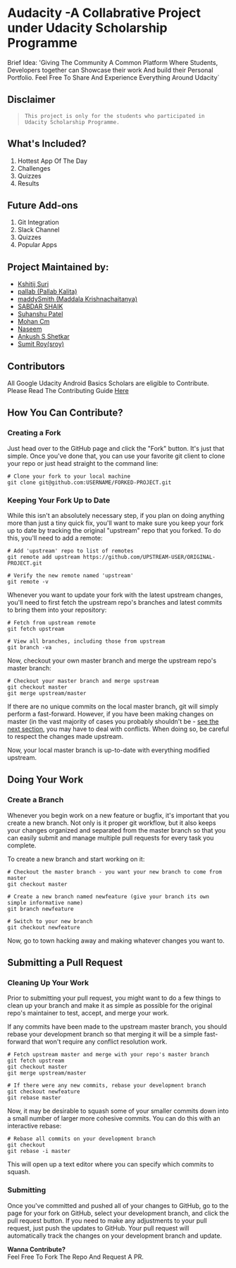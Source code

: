 # Audacity -A Collabrative Project under Udacity Scholarship Programme

Brief Idea:
'Giving The Community A Common Platform Where Students, Developers together can Showcase their work And build their Personal Portfolio. Feel Free To Share And Experience Everything Around Udacity`

## Disclaimer
> `This project is only for the students who participated in Udacity Scholarship Programme.`

## What's Included?
<ol>
  <li>Hottest App Of The Day</li>
  <li>Challenges</li>
  <li>Quizzes</li>
  <li>Results</li>
</ol>

## Future Add-ons
<ol>
  <li>Git Integration</li>
  <li>Slack Channel</li>
  <li>Quizzes</li>
  <li>Popular Apps</li>
</ol>

## Project Maintained by:

* [Kshitij Suri](https://github.com/kshitijsuri90)
* [pallab (Pallab Kalita)](#)
* [maddySmith (Maddala Krishnachaitanya)](https://github.com/sloth-grrr)
* [SABDAR SHAIK](https://github.com/sabdar18)
* [Suhanshu Patel](https://github.com/Suhanshu123)
* [Mohan Cm](https://github.com/mohancm)
* [Naseem](https://github.com/naseemali925)
* [Ankush S Shetkar](https://github.com/lifeLessCoder)
* [Sumit Roy(sroy)](https://github.com/sroy8091)

## Contributors
All Google Udacity Android Basics Scholars are eligible to Contribute.
Please Read The Contributing Guide <a href="https://github.com/UdacityAndroidBasicsScholarship/audacity/blob/master/CONTRIBUTING.md"> Here </a>

## How You Can Contribute? ##
### Creating a Fork

Just head over to the GitHub page and click the "Fork" button. It's just that simple. Once you've done that, you can use your favorite git client to clone your repo or just head straight to the command line:

```shell
# Clone your fork to your local machine
git clone git@github.com:USERNAME/FORKED-PROJECT.git
```

### Keeping Your Fork Up to Date ###

While this isn't an absolutely necessary step, if you plan on doing anything more than just a tiny quick fix, you'll want to make sure you keep your fork up to date by tracking the original "upstream" repo that you forked. To do this, you'll need to add a remote:

```shell
# Add 'upstream' repo to list of remotes
git remote add upstream https://github.com/UPSTREAM-USER/ORIGINAL-PROJECT.git

# Verify the new remote named 'upstream'
git remote -v
```

Whenever you want to update your fork with the latest upstream changes, you'll need to first fetch the upstream repo's branches and latest commits to bring them into your repository:

```shell
# Fetch from upstream remote
git fetch upstream

# View all branches, including those from upstream
git branch -va
```

Now, checkout your own master branch and merge the upstream repo's master branch:

```shell
# Checkout your master branch and merge upstream
git checkout master
git merge upstream/master
```

If there are no unique commits on the local master branch, git will simply perform a fast-forward. However, if you have been making changes on master (in the vast majority of cases you probably shouldn't be - [see the next section](#doing-your-work), you may have to deal with conflicts. When doing so, be careful to respect the changes made upstream.

Now, your local master branch is up-to-date with everything modified upstream.

## Doing Your Work

### Create a Branch
Whenever you begin work on a new feature or bugfix, it's important that you create a new branch. Not only is it proper git workflow, but it also keeps your changes organized and separated from the master branch so that you can easily submit and manage multiple pull requests for every task you complete.

To create a new branch and start working on it:

```shell
# Checkout the master branch - you want your new branch to come from master
git checkout master

# Create a new branch named newfeature (give your branch its own simple informative name)
git branch newfeature

# Switch to your new branch
git checkout newfeature
```

Now, go to town hacking away and making whatever changes you want to.

## Submitting a Pull Request

### Cleaning Up Your Work

Prior to submitting your pull request, you might want to do a few things to clean up your branch and make it as simple as possible for the original repo's maintainer to test, accept, and merge your work.

If any commits have been made to the upstream master branch, you should rebase your development branch so that merging it will be a simple fast-forward that won't require any conflict resolution work.

```shell
# Fetch upstream master and merge with your repo's master branch
git fetch upstream
git checkout master
git merge upstream/master

# If there were any new commits, rebase your development branch
git checkout newfeature
git rebase master
```

Now, it may be desirable to squash some of your smaller commits down into a small number of larger more cohesive commits. You can do this with an interactive rebase:

```shell
# Rebase all commits on your development branch
git checkout
git rebase -i master
```

This will open up a text editor where you can specify which commits to squash.

### Submitting ###

Once you've committed and pushed all of your changes to GitHub, go to the page for your fork on GitHub, select your development branch, and click the pull request button. If you need to make any adjustments to your pull request, just push the updates to GitHub. Your pull request will automatically track the changes on your development branch and update.


**Wanna Contribute?**</br>
Feel Free To Fork The Repo And Request A PR.
